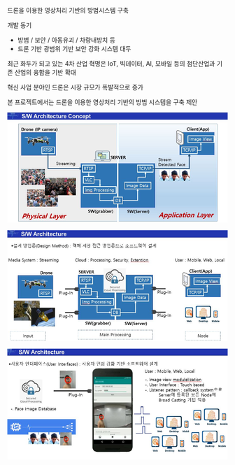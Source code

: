 
드론을 이용한 영상처리 기반의 방범시스템 구축

개발 동기
- 방범 / 보안 / 아동유괴 / 차량내방치 등
- 드론 기반 광범위 기반 보안 강화 시스템 대두

최근 화두가 되고 있는 4차 산업 혁명은 IoT, 빅데이터, AI, 모바일 등의 첨단산업과 기존 산업의 융합을 기반 확대

혁신 사업 분야인 드론은 시장 규모가 폭발적으로 증가

본 프로젝트에서는 드론을 이용한 영상처리 기반의 방범 시스템을 구축 제안

![SW_ArchitectureConcept](./image/SW_ArchitectureConcept.PNG)


![SW_Architecture1](./image/SW_Architecture1.JPG)


![SW_Architecture2](./image/SW_Architecture2.JPG)
